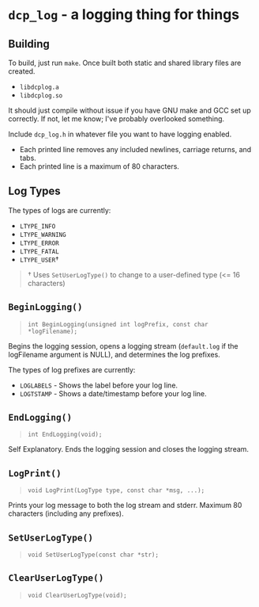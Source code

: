 # `dcp_log` - a logging thing for things

## Building

To build, just run `make`.  Once built both static and shared library files are
created.

- `libdcplog.a`
- `libdcplog.so`

It should just compile without issue if you have
GNU make and GCC set up correctly.  If not, let me know; I've probably
overlooked something.

Include `dcp_log.h` in whatever file you want to have logging enabled.

- Each printed line removes any included newlines, carriage returns, and tabs.
- Each printed line is a maximum of 80 characters.

## Log Types

The types of logs are currently:
- `LTYPE_INFO`
- `LTYPE_WARNING`
- `LTYPE_ERROR`
- `LTYPE_FATAL`
- `LTYPE_USER`†

> † Uses `SetUserLogType()` to change to a user-defined type (<= 16 characters)

## `BeginLogging()`

> `int BeginLogging(unsigned int logPrefix, const char *logFilename);`

Begins the logging session, opens a logging stream (`default.log` if
the logFilename argument is NULL), and determines the log prefixes.

The types of log prefixes are currently:
- `LOGLABELS` - Shows the label before your log line.
- `LOGTSTAMP` - Shows a date/timestamp before your log line.

## `EndLogging()`

> `int EndLogging(void);`

Self Explanatory.  Ends the logging session and closes the logging stream.

## `LogPrint()`

> `void LogPrint(LogType type, const char *msg, ...);`

Prints your log message to both the log stream and stderr.
Maximum 80 characters (including any prefixes).

## `SetUserLogType()`

> `void SetUserLogType(const char *str);`

## `ClearUserLogType()`

> `void ClearUserLogType(void);`

